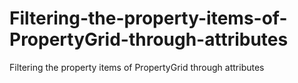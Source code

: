 # Filtering-the-property-items-of-PropertyGrid-through-attributes
Filtering the property items of PropertyGrid through attributes
